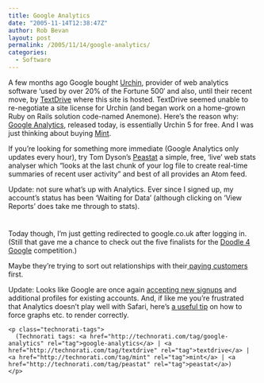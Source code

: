 ```yaml
---
title: Google Analytics
date: "2005-11-14T12:38:47Z"
author: Rob Bevan
layout: post
permalink: /2005/11/14/google-analytics/
categories:
  - Software
---
```

A few months ago Google bought [Urchin][1], provider of web analytics software &#8216;used by over 20% of the Fortune 500&#8242; and also, until their recent move, by [TextDrive][2] where this site is hosted. TextDrive seemed unable to re-negotiate a site license for Urchin (and began work on a home-grown Ruby on Rails solution code-named Anemone). Here&#8217;s the reason why: [Google Analytics][3], released today, is essentially Urchin 5 for free. And I was just thinking about buying [Mint][4].

If you&#8217;re looking for something more immediate (Google Analytics only updates every hour), try Tom Dyson&#8217;s [Peastat][5] a simple, free, &#8216;live&#8217; web stats analyser which &#8220;looks at the last chunk of your log file to create real-time summaries of recent user activity&#8221; and best of <span class="hilite">all</span> provides an Atom feed.

<div class="update">
  Update: not sure what&#8217;s up with Analytics. Ever since I signed up, my account&#8217;s status has been &#8216;Waiting for Data&#8217; (although clicking on &#8216;View Reports&#8217; does take me through to stats).</p> <p>
    <img style="padding-bottom: 10px;"  src="http://robbevan.com/blog/wp-content/themes/robbevan/images/posts/google-analytics.png" alt="" />
  </p>

  <p>
    Today though, I&#8217;m just getting redirected to google.co.uk after logging in. (Still that gave me a chance to check out the five finalists for the <a href="http://www.google.co.uk/events/doodle4google.html">Doodle 4 Google</a> competition.)
  </p>

  <p>
    Maybe they&#8217;re trying to sort out relationships with their<a href="http://onotech.blogspot.com/2005_11_01_onotech_archive.html#113200904055483341"> paying customers</a> first. </div> <div class="update">
      Update: Looks like Google are once again <a href="http://www.google.com/analytics/progress.html">accepting new signups</a> and additional profiles for existing accounts. And, if like me you&#8217;re frustrated that Analytics doesn&#8217;t play well with Safari, here&#8217;s <a href="http://www.tuaw.com/2005/11/18/google-analytics-hates-safari/#c110457">a useful tip</a> on how to force graphs etc. to render correctly.
    </div>

    <p class="technorati-tags">
      (Technorati tags: <a href="http://technorati.com/tag/google-analytics" rel="tag">google-analytics</a> | <a href="http://technorati.com/tag/textdrive" rel="tag">textdrive</a> | <a href="http://technorati.com/tag/mint" rel="tag">mint</a> | <a href="http://technorati.com/tag/peastat" rel="tag">peastat</a>)
    </p>

 [1]: http://www.urchin.com/
 [2]: http://textdrive.com
 [3]: http://www.google.com/analytics/
 [4]: http://www.haveamint.com/
 [5]: http://www.throwingbeans.org/peastat.html
